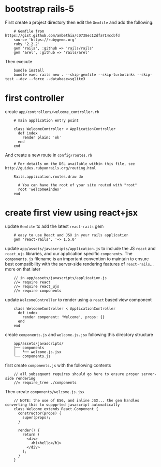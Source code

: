 # bootstrap rails-5

First create a project directory then edit the `Gemfile` and add the following:

        # Gemfile from https://gist.github.com/ambethia/c0738ec12dfa714ccbfd
        source 'https://rubygems.org'
        ruby '2.2.2'
        gem 'rails', :github => 'rails/rails'
        gem 'arel', :github => 'rails/arel'

Then execute

        bundle install
        bundle exec rails new . --skip-gemfile --skip-turbolinks --skip-test --dev --force --database=sqlite3

# first controller

create `app/controllers/welcome_controller.rb`

        # main application entry point

        class WelcomeController < ApplicationController
          def index
            render plain: 'ok'
          end
        end

And create a new route in `config/routes.rb`

        # For details on the DSL available within this file, see http://guides.rubyonrails.org/routing.html

        Rails.application.routes.draw do

          # You can have the root of your site routed with "root"
          root 'welcome#index'
        end

# create first view using react+jsx

update `Gemfile` to add the latest `react-rails` gem

        # easy to use React and JSX in your rails application
        gem 'react-rails', '~> 1.5.0'

update `app/assets/javascripts/application.js` to include the JS `react` and `react_ujs` libraries, and our application specific `components`.
The `components.js` filename is an important convention to maintain to ensure best compatibility with the server-side rendering features of `react-rails`... more on that later

        // in app/assets/javascripts/application.js
        //= require react
        //= require react_ujs
        //= require components

update `WelcomeController` to render using a `react` based view component

        class WelcomeController < ApplicationController
          def index
            render component: 'Welcome', props: {}
          end
        end

create `components.js` and `welcome.js.jsx` following this directory structure

        app/assets/javascripts/
        ├── components
        │   └── welcome.js.jsx
        └── components.js

first create `components.js` with the following contents

        // all subsequent requires should go here to ensure proper server-side rendering
        //= require_tree ./components

Then create `components/welcome.js.jsx`

        // NOTE: the use of ES6, and inline JSX... the gem handles converting this to suppprted javascript automatically
        class Welcome extends React.Component {
          constructor(props) {
            super(props);
          }

          render() {
            return (
              <div>
                <h1>hello</h1>
              </div>
            );
          }
        }


